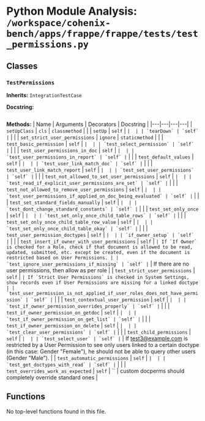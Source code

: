# Python Module Analysis: `/workspace/cohenix-bench/apps/frappe/frappe/tests/test_permissions.py`

## Classes

### `TestPermissions`
**Inherits:** `IntegrationTestCase`


**Docstring:**
```

```

**Methods:**
| Name | Arguments | Decorators | Docstring |
|---|---|---|---|
| `setUpClass` | `cls` | `classmethod` |  |
| `setUp` | `self` | `` |  |
| `tearDown` | `self` | `` |  |
| `set_strict_user_permissions` | `ignore` | `staticmethod` |  |
| `test_basic_permission` | `self` | `` |  |
| `test_select_permission` | `self` | `` |  |
| `test_user_permissions_in_doc` | `self` | `` |  |
| `test_user_permissions_in_report` | `self` | `` |  |
| `test_default_values` | `self` | `` |  |
| `test_user_link_match_doc` | `self` | `` |  |
| `test_user_link_match_report` | `self` | `` |  |
| `test_set_user_permissions` | `self` | `` |  |
| `test_not_allowed_to_set_user_permissions` | `self` | `` |  |
| `test_read_if_explicit_user_permissions_are_set` | `self` | `` |  |
| `test_not_allowed_to_remove_user_permissions` | `self` | `` |  |
| `test_user_permissions_if_applied_on_doc_being_evaluated` | `self` | `` |  |
| `test_set_standard_fields_manually` | `self` | `` |  |
| `test_dont_change_standard_constants` | `self` | `` |  |
| `test_set_only_once` | `self` | `` |  |
| `test_set_only_once_child_table_rows` | `self` | `` |  |
| `test_set_only_once_child_table_row_value` | `self` | `` |  |
| `test_set_only_once_child_table_okay` | `self` | `` |  |
| `test_user_permission_doctypes` | `self` | `` |  |
| `if_owner_setup` | `self` | `` |  |
| `test_insert_if_owner_with_user_permissions` | `self` | `` | If `If Owner` is checked for a Role, check if that document
is allowed to be read, updated, submitted, etc. except be created,
even if the document is restricted based on User Permissions. |
| `test_ignore_user_permissions_if_missing` | `self` | `` | If there are no user permissions, then allow as per role |
| `test_strict_user_permissions` | `self` | `` | If `Strict User Permissions` is checked in System Settings,
show records even if User Permissions are missing for a linked
doctype |
| `test_user_permission_is_not_applied_if_user_roles_does_not_have_permission` | `self` | `` |  |
| `test_contextual_user_permission` | `self` | `` |  |
| `test_if_owner_permission_overrides_properly` | `self` | `` |  |
| `test_if_owner_permission_on_getdoc` | `self` | `` |  |
| `test_if_owner_permission_on_get_list` | `self` | `` |  |
| `test_if_owner_permission_on_delete` | `self` | `` |  |
| `test_clear_user_permissions` | `self` | `` |  |
| `test_child_permissions` | `self` | `` |  |
| `test_select_user` | `self` | `` | If test3@example.com is restricted by a User Permission to see only
users linked to a certain doctype (in this case: Gender "Female"), he
should not be able to query other users (Gender "Male"). |
| `test_automatic_permissions` | `self` | `` |  |
| `test_get_doctypes_with_read` | `self` | `` |  |
| `test_overrides_work_as_expected` | `self` | `` | custom docperms should completely override standard ones |





## Functions

No top-level functions found in this file.
